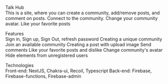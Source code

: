 Talk Hub <br/>
This is a site, where you can create a community, add/remove posts, and comment on posts. Connect to the community. Change your community avatar. Like your favorite posts

Features <br/>
Sign in, Sign up, Sign Out, refresh password
Creating a unique community
Join an available community
Creating a post with upload image
Send comments
Like your favorite posts and dislike
Change community's avatar
Hide elements from unregistered users

Technologies <br/>
Front-end: NextJS, Chakra-ui, Recoil, Typescript
Back-end: Firebase, Firebase-functions, Firebase-admin
